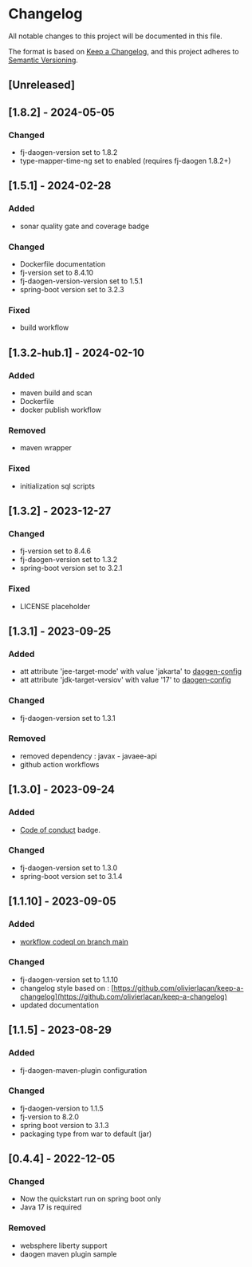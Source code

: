 # Changelog

All notable changes to this project will be documented in this file.

The format is based on [Keep a Changelog](https://keepachangelog.com/en/1.1.0/),
and this project adheres to [Semantic Versioning](https://semver.org/spec/v2.0.0.html).

## [Unreleased]

## [1.8.2] - 2024-05-05

### Changed

- fj-daogen-version set to 1.8.2
- type-mapper-time-ng set to enabled (requires fj-daogen 1.8.2+)

## [1.5.1] - 2024-02-28

### Added

- sonar quality gate and coverage badge

### Changed

- Dockerfile documentation
- fj-version set to 8.4.10
- fj-daogen-version-version set to 1.5.1
- spring-boot version set to 3.2.3

### Fixed

- build workflow

## [1.3.2-hub.1] - 2024-02-10

### Added

- maven build and scan
- Dockerfile
- docker publish workflow

### Removed

- maven wrapper

### Fixed

- initialization sql scripts

## [1.3.2] - 2023-12-27

### Changed

- fj-version set to 8.4.6
- fj-daogen-version set to 1.3.2
- spring-boot version set to 3.2.1

### Fixed

- LICENSE placeholder

## [1.3.1] - 2023-09-25

### Added

- att attribute 'jee-target-mode' with value 'jakarta' to [daogen-config](src/main/daogen/daogen-config.xml)
- att attribute 'jdk-target-versiov' with value '17' to [daogen-config](src/main/daogen/daogen-config.xml)

### Changed

- fj-daogen-version set to 1.3.1

### Removed

- removed dependency : javax - javaee-api
- github action workflows

## [1.3.0] - 2023-09-24

### Added

- [Code of conduct](https://github.com/fugerit-org/fj-universe/blob/main/CODE_OF_CONDUCT.md) badge.

### Changed

- fj-daogen-version set to 1.3.0
- spring-boot version set to 3.1.4

## [1.1.10] - 2023-09-05

### Added

- [workflow codeql on branch main](.github/workflows/codeql-analysis.yml)

### Changed

- fj-daogen-version set to 1.1.10
- changelog style based on : [https://github.com/olivierlacan/keep-a-changelog](https://github.com/olivierlacan/keep-a-changelog)
- updated documentation

## [1.1.5] - 2023-08-29

### Added

- fj-daogen-maven-plugin configuration

### Changed

- fj-daogen-version to 1.1.5
- fj-version to 8.2.0
- spring boot version to 3.1.3
- packaging type from war to default (jar)

## [0.4.4] - 2022-12-05

### Changed

- Now the quickstart run on spring boot only
- Java 17 is required

### Removed

* websphere liberty support
* daogen maven plugin sample
